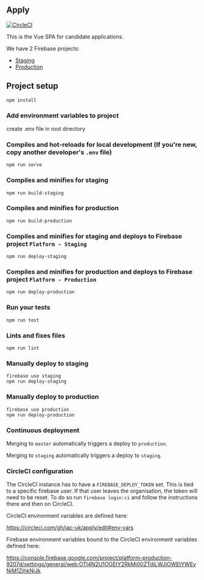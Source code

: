 ## Apply 

[![CircleCI](https://circleci.com/gh/jac-uk/apply.svg?style=svg)](https://circleci.com/gh/jac-uk/apply)

This is the Vue SPA for candidate applications.

We have 2 Firebase projects:
- [Staging](https://console.firebase.google.com/project/digital-platform-staging/settings/general/web:Y2VjMDAyZjktNTIzOS00MWY2LWJiOWMtMmJiNjQ3YjJlMjVl)
- [Production](https://console.firebase.google.com/project/platform-production-9207d/settings/general/web:MmE0ODEzYjgtNzg3Mi00ZGYyLTg0Y2QtZTZiNTZkYzc3ZWUx)

## Project setup
```
npm install
```
### Add environment variables to project

create .env file in root directory

### Compiles and hot-reloads for local development (If you're new, copy another developer's `.env` file)
```
npm run serve
```

### Compiles and minifies for staging
```
npm run build-staging
```

### Compiles and minifies for production
```
npm run build-production
```

### Compiles and minifies for staging and deploys to Firebase project `Platform - Staging`
```
npm run deploy-staging
```

### Compiles and minifies for production and deploys to Firebase project `Platform - Production`
```
npm run deploy-production
```

### Run your tests
```
npm run test
```

### Lints and fixes files
```
npm run lint
```

### Manually deploy to staging

```
firebase use staging
npm run deploy-staging
```

### Manually deploy to production

```
firebase use production
npm run deploy-production
```

### Continuous deployment

Merging to `master` automatically triggers a deploy to `production`.

Merging to `staging` automatically triggers a deploy to `staging`.


### CircleCI configuration 

The CircleCI instance has to have a `FIREBASE_DEPLOY_TOKEN` set.  This is tied to a specific firebase user.  If that user leaves
the organisation, the token will need to be reset.  To do so run `firebase login:ci` and follow the instructions there and then on
CircleCI.

CircleCI environment variables are defined here:

https://circleci.com/gh/jac-uk/apply/edit#env-vars

Firebase environment variables bound to the CircleCI environment variables defined here:

https://console.firebase.google.com/project/platform-production-9207d/settings/general/web:OTI4N2U1OGEtY2RkMi00ZTdjLWJiOWEtYWEyNjM1ZjhkNjJk



